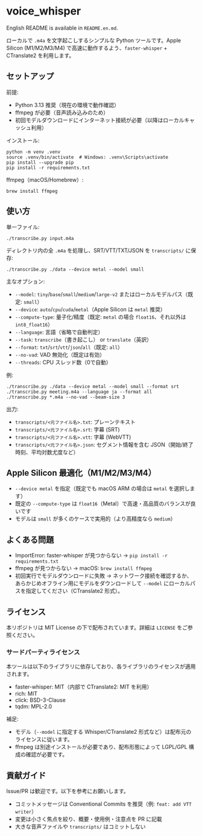 # voice_whisper

English README is available in `README.en.md`.

ローカルで `.m4a` を文字起こしするシンプルな Python ツールです。Apple Silicon (M1/M2/M3/M4) で高速に動作するよう、`faster-whisper` + CTranslate2 を利用します。

## セットアップ

前提:

- Python 3.13 推奨（現在の環境で動作確認）
- ffmpeg が必要（音声読み込みのため）
- 初回モデルダウンロードにインターネット接続が必要（以降はローカルキャッシュ利用）

インストール:

```
python -m venv .venv
source .venv/bin/activate  # Windows: .venv\Scripts\activate
pip install --upgrade pip
pip install -r requirements.txt
```

ffmpeg（macOS/Homebrew）:

```
brew install ffmpeg
```

## 使い方

単一ファイル:

```
./transcribe.py input.m4a
```

ディレクトリ内の全 `.m4a` を処理し、SRT/VTT/TXT/JSON を `transcripts/` に保存:

```
./transcribe.py ./data --device metal --model small
```

主なオプション:

- `--model`: `tiny`/`base`/`small`/`medium`/`large-v2` またはローカルモデルパス（既定: `small`）
- `--device`: `auto`/`cpu`/`cuda`/`metal`（Apple Silicon は `metal` 推奨）
- `--compute-type`: 量子化/精度（既定: `metal` の場合 `float16`、それ以外は `int8_float16`）
- `--language`: 言語（省略で自動判定）
- `--task`: `transcribe`（書き起こし） or `translate`（英訳）
- `--format`: `txt`/`srt`/`vtt`/`json`/`all`（既定: `all`）
- `--no-vad`: VAD 無効化（既定は有効）
- `--threads`: CPU スレッド数（0で自動）

例:

```
./transcribe.py ./data --device metal --model small --format srt
./transcribe.py meeting.m4a --language ja --format all
./transcribe.py *.m4a --no-vad --beam-size 3
```

出力:

- `transcripts/<元ファイル名>.txt`: プレーンテキスト
- `transcripts/<元ファイル名>.srt`: 字幕 (SRT)
- `transcripts/<元ファイル名>.vtt`: 字幕 (WebVTT)
- `transcripts/<元ファイル名>.json`: セグメント情報を含む JSON（開始/終了時刻、平均対数尤度など）

## Apple Silicon 最適化（M1/M2/M3/M4）

- `--device metal` を指定（既定でも macOS ARM の場合は `metal` を選択します）
- 既定の `--compute-type` は `float16`（Metal）で高速・高品質のバランスが良いです
- モデルは `small` が多くのケースで実用的（より高精度なら `medium`）

## よくある問題

- ImportError: faster-whisper が見つからない → `pip install -r requirements.txt`
- ffmpeg が見つからない → macOS: `brew install ffmpeg`
- 初回実行でモデルダウンロードに失敗 → ネットワーク接続を確認するか、あらかじめオフライン用にモデルをダウンロードして `--model` にローカルパスを指定してください（CTranslate2 形式）。

## ライセンス

本リポジトリは MIT License の下で配布されています。詳細は `LICENSE` をご参照ください。

### サードパーティライセンス

本ツールは以下のライブラリに依存しており、各ライブラリのライセンスが適用されます。

- faster-whisper: MIT（内部で CTranslate2: MIT を利用）
- rich: MIT
- click: BSD-3-Clause
- tqdm: MPL-2.0

補足:

- モデル（`--model` に指定する Whisper/CTranslate2 形式など）は配布元のライセンスに従います。
- ffmpeg は別途インストールが必要であり、配布形態によって LGPL/GPL 構成の確認が必要です。

## 貢献ガイド

Issue/PR は歓迎です。以下を参考にお願いします。

- コミットメッセージは Conventional Commits を推奨（例: `feat: add VTT writer`）
- 変更は小さく焦点を絞り、概要・使用例・注意点を PR に記載
- 大きな音声ファイルや `transcripts/` はコミットしない
